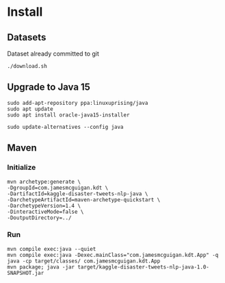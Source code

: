 # Install

## Datasets
Dataset already committed to git
```
./download.sh
```

## Upgrade to Java 15
```
sudo add-apt-repository ppa:linuxuprising/java
sudo apt update
sudo apt install oracle-java15-installer

sudo update-alternatives --config java
```


## Maven

### Initialize
```
mvn archetype:generate \
-DgroupId=com.jamesmcguigan.kdt \
-DartifactId=kaggle-disaster-tweets-nlp-java \
-DarchetypeArtifactId=maven-archetype-quickstart \
-DarchetypeVersion=1.4 \
-DinteractiveMode=false \
-DoutputDirectory=../
```

### Run
```
mvn compile exec:java --quiet
mvn compile exec:java -Dexec.mainClass="com.jamesmcguigan.kdt.App" -q
java -cp target/classes/ com.jamesmcguigan.kdt.App
mvn package; java -jar target/kaggle-disaster-tweets-nlp-java-1.0-SNAPSHOT.jar
```
